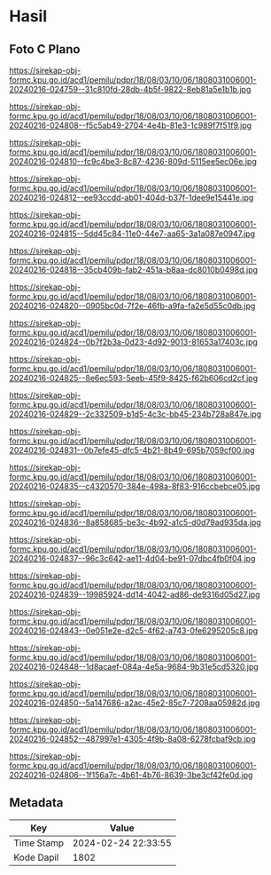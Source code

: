 # Hasil

## Foto C Plano

https://sirekap-obj-formc.kpu.go.id/acd1/pemilu/pdpr/18/08/03/10/06/1808031006001-20240216-024759--31c810fd-28db-4b5f-9822-8eb81a5e1b1b.jpg

https://sirekap-obj-formc.kpu.go.id/acd1/pemilu/pdpr/18/08/03/10/06/1808031006001-20240216-024808--f5c5ab49-2704-4e4b-81e3-1c989f7f51f9.jpg

https://sirekap-obj-formc.kpu.go.id/acd1/pemilu/pdpr/18/08/03/10/06/1808031006001-20240216-024810--fc9c4be3-8c87-4236-809d-5115ee5ec06e.jpg

https://sirekap-obj-formc.kpu.go.id/acd1/pemilu/pdpr/18/08/03/10/06/1808031006001-20240216-024812--ee93ccdd-ab01-404d-b37f-1dee9e15441e.jpg

https://sirekap-obj-formc.kpu.go.id/acd1/pemilu/pdpr/18/08/03/10/06/1808031006001-20240216-024815--5dd45c84-11e0-44e7-aa65-3a1a087e0947.jpg

https://sirekap-obj-formc.kpu.go.id/acd1/pemilu/pdpr/18/08/03/10/06/1808031006001-20240216-024818--35cb409b-fab2-451a-b8aa-dc8010b0498d.jpg

https://sirekap-obj-formc.kpu.go.id/acd1/pemilu/pdpr/18/08/03/10/06/1808031006001-20240216-024820--0905bc0d-7f2e-46fb-a9fa-fa2e5d55c0db.jpg

https://sirekap-obj-formc.kpu.go.id/acd1/pemilu/pdpr/18/08/03/10/06/1808031006001-20240216-024824--0b7f2b3a-0d23-4d92-9013-81653a17403c.jpg

https://sirekap-obj-formc.kpu.go.id/acd1/pemilu/pdpr/18/08/03/10/06/1808031006001-20240216-024825--8e6ec593-5eeb-45f9-8425-f62b606cd2cf.jpg

https://sirekap-obj-formc.kpu.go.id/acd1/pemilu/pdpr/18/08/03/10/06/1808031006001-20240216-024829--2c332509-b1d5-4c3c-bb45-234b728a847e.jpg

https://sirekap-obj-formc.kpu.go.id/acd1/pemilu/pdpr/18/08/03/10/06/1808031006001-20240216-024831--0b7efe45-dfc5-4b21-8b49-695b7059cf00.jpg

https://sirekap-obj-formc.kpu.go.id/acd1/pemilu/pdpr/18/08/03/10/06/1808031006001-20240216-024835--c4320570-384e-498a-8f83-916ccbebce05.jpg

https://sirekap-obj-formc.kpu.go.id/acd1/pemilu/pdpr/18/08/03/10/06/1808031006001-20240216-024836--8a858685-be3c-4b92-a1c5-d0d79ad935da.jpg

https://sirekap-obj-formc.kpu.go.id/acd1/pemilu/pdpr/18/08/03/10/06/1808031006001-20240216-024837--96c3c642-ae11-4d04-be91-07dbc4fb0f04.jpg

https://sirekap-obj-formc.kpu.go.id/acd1/pemilu/pdpr/18/08/03/10/06/1808031006001-20240216-024839--19985924-dd14-4042-ad86-de9316d05d27.jpg

https://sirekap-obj-formc.kpu.go.id/acd1/pemilu/pdpr/18/08/03/10/06/1808031006001-20240216-024843--0e051e2e-d2c5-4f62-a743-0fe6295205c8.jpg

https://sirekap-obj-formc.kpu.go.id/acd1/pemilu/pdpr/18/08/03/10/06/1808031006001-20240216-024848--1d8acaef-084a-4e5a-9684-9b31e5cd5320.jpg

https://sirekap-obj-formc.kpu.go.id/acd1/pemilu/pdpr/18/08/03/10/06/1808031006001-20240216-024850--5a147686-a2ac-45e2-85c7-7208aa05982d.jpg

https://sirekap-obj-formc.kpu.go.id/acd1/pemilu/pdpr/18/08/03/10/06/1808031006001-20240216-024852--487997e1-4305-4f9b-8a08-6278fcbaf9cb.jpg

https://sirekap-obj-formc.kpu.go.id/acd1/pemilu/pdpr/18/08/03/10/06/1808031006001-20240216-024806--1f156a7c-4b61-4b76-8639-3be3cf42fe0d.jpg


## Metadata

| Key        | Value               |
| ---------- | ------------------- |
| Time Stamp | 2024-02-24 22:33:55 |
| Kode Dapil | 1802                |



